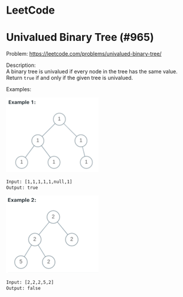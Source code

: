 # LeetCode

# Univalued Binary Tree (#965)
Problem: https://leetcode.com/problems/univalued-binary-tree/ 

Description: \
A binary tree is univalued if every node in the tree has the same value. \
Return `true` if and only if the given tree is univalued.

Examples:

<img src="./images/unival-example1.png" alt="drawing" width="250"/>

```
Input: [1,1,1,1,1,null,1]
Output: true
```

<img src="./images/unival-example2.png" alt="drawing" width="250"/>

```
Input: [2,2,2,5,2]
Output: false
```